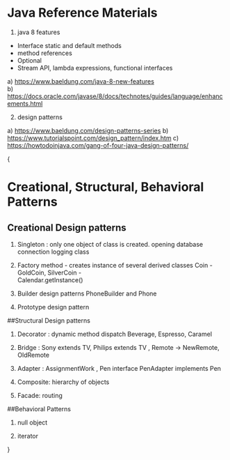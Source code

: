 # Java Reference Materials

1. java 8 features     

- Interface static and default methods
- method references
- Optional<T>
- Stream API, lambda expressions, functional interfaces

a) https://www.baeldung.com/java-8-new-features  
b) https://docs.oracle.com/javase/8/docs/technotes/guides/language/enhancements.html

2. design patterns 

a) https://www.baeldung.com/design-patterns-series
b) https://www.tutorialspoint.com/design_pattern/index.htm
c) https://howtodoinjava.com/gang-of-four-java-design-patterns/
  
{
# Creational, Structural, Behavioral Patterns
 
## Creational Design patterns 
1. Singleton : only one object of class is created. 
	opening database connection
	logging class

2. Factory method - creates instance of several derived classes
	Coin - GoldCoin, SilverCoin -  
	Calendar.getInstance()  

3. Builder design patterns 
	PhoneBuilder and Phone 

4. Prototype design pattern 

##Structural Design patterns 
1. Decorator : dynamic method dispatch
	Beverage, Espresso, Caramel

2. Bridge : Sony extends TV, Philips extends TV , Remote -> NewRemote, OldRemote 

3. Adapter : AssignmentWork , Pen interface
		PenAdapter implements Pen
4. Composite: hierarchy of objects

5. Facade: routing

##Behavioral Patterns


1. null object

2. iterator

}


